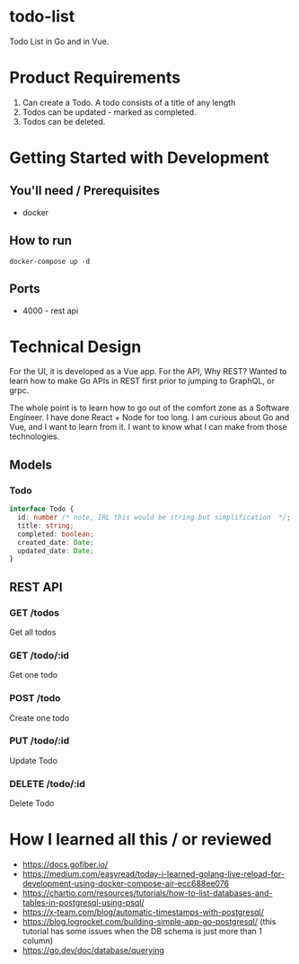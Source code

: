 # todo-list

Todo List in Go and in Vue.

# Product Requirements

1. Can create a Todo. A todo consists of a title of any length
2. Todos can be updated - marked as completed.
3. Todos can be deleted.

# Getting Started with Development

## You'll need / Prerequisites

- docker

## How to run

```
docker-compose up -d
```

## Ports

- 4000 - rest api

# Technical Design

For the UI, it is developed as a Vue app.
For the API, Why REST? Wanted to learn how to make Go APIs in REST first prior to jumping to GraphQL, or grpc.

The whole point is to learn how to go out of the comfort zone as a Software Engineer. I have done React + Node for too long. I am curious about Go and Vue, and I want to learn from it. I want to know what I can make from those technologies.

## Models

### Todo

```ts
interface Todo {
  id: number /* note, IRL this would be string but simplification  */;
  title: string;
  completed: boolean;
  created_date: Date;
  updated_date: Date;
}
```

## REST API

### GET /todos

Get all todos

### GET /todo/:id

Get one todo

### POST /todo

Create one todo

### PUT /todo/:id

Update Todo

### DELETE /todo/:id

Delete Todo

# How I learned all this / or reviewed

- https://docs.gofiber.io/
- https://medium.com/easyread/today-i-learned-golang-live-reload-for-development-using-docker-compose-air-ecc688ee076
- https://chartio.com/resources/tutorials/how-to-list-databases-and-tables-in-postgresql-using-psql/
- https://x-team.com/blog/automatic-timestamps-with-postgresql/
- https://blog.logrocket.com/building-simple-app-go-postgresql/ (this tutorial has some issues when the DB schema is just more than 1 column)
- https://go.dev/doc/database/querying
